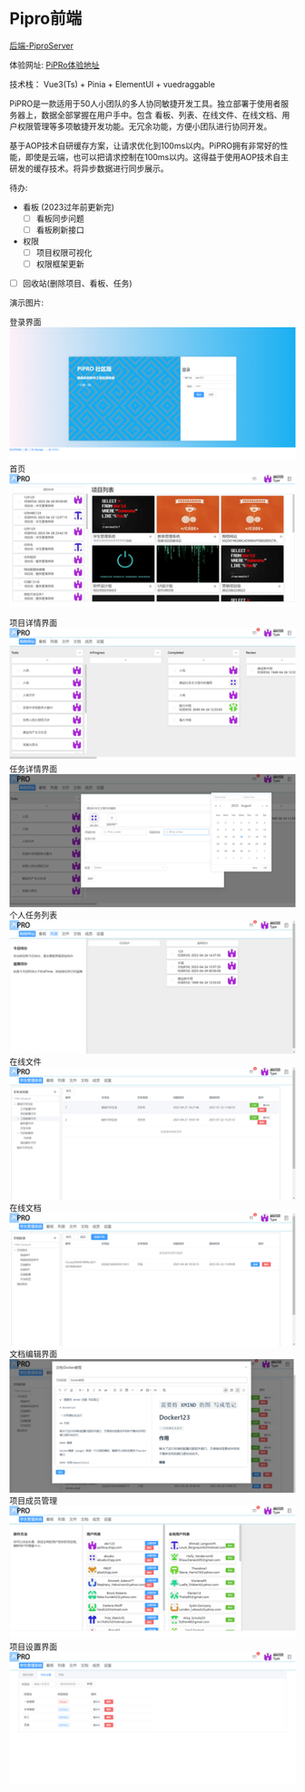 # Pipro前端

[后端-PiproServer](https://github.com/pphboy/PiproServer)

体验网址: [PiPRo体验地址](https://pipro.kbug.cn)

技术栈： Vue3(Ts) + Pinia + ElementUI + vuedraggable

PiPRO是一款适用于50人小团队的多人协同敏捷开发工具。独立部署于使用者服务器上，数据全部掌握在用户手中。包含 看板、列表、在线文件、在线文档、用户权限管理等多项敏捷开发功能。无冗余功能，方便小团队进行协同开发。

基于AOP技术自研缓存方案，让请求优化到100ms以内。PiPRO拥有非常好的性能，即使是云端，也可以把请求控制在100ms以内。这得益于使用AOP技术自主研发的缓存技术。将异步数据进行同步展示。

待办:

- 看板 (2023过年前更新完)
    - [ ] 看板同步问题
    - [ ] 看板刷新接口
- 权限
    - [ ] 项目权限可视化
    - [ ] 权限框架更新
- [ ] 回收站(删除项目、看板、任务)

演示图片: 

登录界面
![登录界面](vx_images/257464220230857.png)
首页
![首页](vx_images/124944320237150.png)

项目详情界面
![项目详情界面](vx_images/33264620257316.png)
任务详情界面
![任务详情界面](vx_images/117854720246540.png)
个人任务列表
![个人任务列表](vx_images/276564720242294.png)
在线文件
![在线文件](vx_images/454454720260174.png)
在线文档
![在线文档](vx_images/596414720257778.png)
文档编辑界面
![文档编辑界面](vx_images/447054820255280.png)
项目成员管理
![项目成员管理](vx_images/215154920236521.png)
项目设置界面
![项目设置界面](vx_images/348354920258961.png)